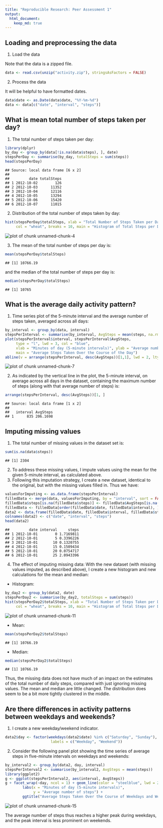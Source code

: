 ```yaml
---
title: "Reproducible Research: Peer Assessment 1"
output: 
  html_document:
    keep_md: true
---
```



## Loading and preprocessing the data
1. Load the data

Note that the data is a zipped file.

```r
data <- read.csv(unzip("activity.zip"), stringsAsFactors = FALSE)
```
2. Process the data

It will be helpful to have formatted dates.

```r
data$date <- as.Date(data$date, "%Y-%m-%d")
data <- data[c("date", "interval", "steps")]
```



## What is mean total number of steps taken per day?
1. The total number of steps taken per day:

```r
library(dplyr)
by_day <- group_by(data[!is.na(data$steps), ], date)
stepsPerDay <- summarise(by_day, totalSteps = sum(steps))
head(stepsPerDay)
```

```
## Source: local data frame [6 x 2]
## 
##         date totalSteps
## 1 2012-10-02        126
## 2 2012-10-03      11352
## 3 2012-10-04      12116
## 4 2012-10-05      13294
## 5 2012-10-06      15420
## 6 2012-10-07      11015
```
2. Distribution of the total number of steps taken by day:

```r
hist(stepsPerDay$totalSteps, xlab = "Total Number of Steps Taken per Day",
     col = "wheat", breaks = 10, main = "Histogram of Total Steps per Day")
```

![plot of chunk unnamed-chunk-4](figure/unnamed-chunk-4-1.png) 

3. The mean of the total number of steps per day is:

```r
mean(stepsPerDay$totalSteps)
```

```
## [1] 10766.19
```
and the median of the total number of steps per day is:

```r
median(stepsPerDay$totalSteps)
```

```
## [1] 10765
```


## What is the average daily activity pattern?
1. Time series plot of the 5-minute interval and the average number of steps taken, averaged across all days:

```r
by_interval <- group_by(data, interval)
stepsPerInterval <- summarise(by_interval, AvgSteps = mean(steps, na.rm = TRUE))
plot(stepsPerInterval$interval, stepsPerInterval$AvgSteps,
     type = "l", lwd = 3, col = "blue",
     xlab = "Minutes of day (5-minute intervals)", ylab = "Average number of steps",
     main = "Average Steps Taken Over the Course of the Day")
abline(v = arrange(stepsPerInterval, desc(AvgSteps))[1,1], lwd = 2, lty = 2)
```

![plot of chunk unnamed-chunk-7](figure/unnamed-chunk-7-1.png) 

2. As indicated by the vertical line in the plot, the 5-minute interval, on average across all days in the dataset, containing the maximum number of steps (along with that average number of steps) is:

```r
arrange(stepsPerInterval, desc(AvgSteps))[1, ]
```

```
## Source: local data frame [1 x 2]
## 
##   interval AvgSteps
## 1      835 206.1698
```


## Imputing missing values

1. The total number of missing values in the dataset set is:

```r
sum(is.na(data$steps))
```

```
## [1] 2304
```
2. To address these missing values, I impute values using the mean for the given 5-minute interval, as calculated above.
3. Following this imputation strategy, I create a new dataset, identical to the original, but with the missing values filled in.  Thus we have:

```r
valuesForImputing <- as.data.frame(stepsPerInterval)
filledData <- merge(data, valuesForImputing, by = "interval", sort = FALSE)
filledData$steps[is.na(filledData$steps)] <- filledData$AvgSteps[is.na(filledData$steps)]
filledData <- filledData[order(filledData$date, filledData$interval), ]
data2 <- data.frame(filledData$date, filledData$interval, filledData$steps)
colnames(data2) <- c("date", "interval", "steps")
head(data2)
```

```
##         date interval     steps
## 1 2012-10-01        0 1.7169811
## 2 2012-10-01        5 0.3396226
## 3 2012-10-01       10 0.1320755
## 4 2012-10-01       15 0.1509434
## 5 2012-10-01       20 0.0754717
## 6 2012-10-01       25 2.0943396
```
4. The effect of imputing missing data: With the new dataset (with missing values imputed, as described above), I create a new histogram and new calculations for the mean and median:
* Histogram:

```r
by_day2 <- group_by(data2, date)
stepsPerDay2 <- summarise(by_day2, totalSteps = sum(steps))
hist(stepsPerDay2$totalSteps, xlab = "Total Number of Steps Taken per Day",
     col = "wheat", breaks = 10, main = "Histogram of Total Steps per Day (Missing Values Imputed)")
```

![plot of chunk unnamed-chunk-11](figure/unnamed-chunk-11-1.png) 

* Mean:

```r
mean(stepsPerDay2$totalSteps)
```

```
## [1] 10766.19
```
* Median:

```r
median(stepsPerDay2$totalSteps)
```

```
## [1] 10766.19
```
Thus, the missing data does not have much of an impact on the estimates of the total number of daily steps, compared with just ignoring missing values. The mean and median are little changed.  The distribution does seem to be a bit more tightly clustered in the middle.

## Are there differences in activity patterns between weekdays and weekends?

1. I create a new weekday/weekend indicator.

```r
data2$day <- factor(weekdays(data2$date) %in% c("Saturday", "Sunday"),
                     labels = c("Weekday", "Weekend"))
```
2. Consider the following panel plot showing the time series of average steps in five-minute intervals on weekdays and weekends:

```r
by_interval2 <- group_by(data2, day, interval)
stepsPerInterval2 <- summarise(by_interval2, AvgSteps = mean(steps))
library(ggplot2)
g <- ggplot(stepsPerInterval2, aes(interval, AvgSteps))
g + facet_wrap(~day, ncol = 1) + geom_line(color = "steelblue", lwd = 2) + 
        labs(x = "Minutes of day (5-minute intervals)", 
             y = "Average number of steps") +
        ggtitle("Average Steps Taken Over the Course of Weekdays and Weekends")
```

![plot of chunk unnamed-chunk-15](figure/unnamed-chunk-15-1.png) 

The average number of steps thus reaches a higher peak during weekdays, and the peak interval is less prominent on weekends.
